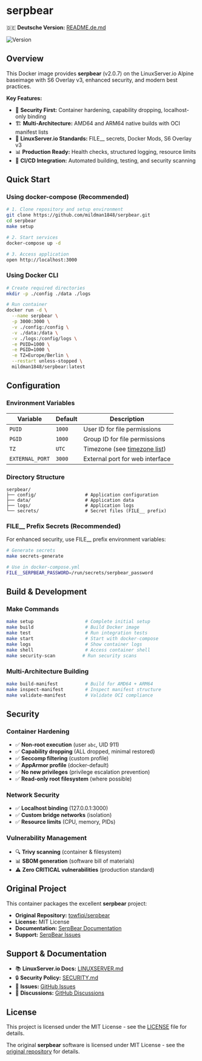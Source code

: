 # serpbear

🇩🇪 **Deutsche Version:** [README.de.md](README.de.md)

![Version](https://img.shields.io/badge/dynamic/json-blue?label=version&query=$.version&url=https://raw.githubusercontent.com/mildman1848/serpbear/main/VERSION)
## Overview

This Docker image provides **serpbear** (v2.0.7) on the LinuxServer.io Alpine baseimage with S6 Overlay v3, enhanced security, and modern best practices.

**Key Features:**
- 🔐 **Security First:** Container hardening, capability dropping, localhost-only binding
- 🏗️ **Multi-Architecture:** AMD64 and ARM64 native builds with OCI manifest lists
- 🎯 **LinuxServer.io Standards:** FILE__ secrets, Docker Mods, S6 Overlay v3
- 📊 **Production Ready:** Health checks, structured logging, resource limits
- 🔄 **CI/CD Integration:** Automated building, testing, and security scanning

## Quick Start

### Using docker-compose (Recommended)

```bash
# 1. Clone repository and setup environment
git clone https://github.com/mildman1848/serpbear.git
cd serpbear
make setup

# 2. Start services
docker-compose up -d

# 3. Access application
open http://localhost:3000
```

### Using Docker CLI

```bash
# Create required directories
mkdir -p ./config ./data ./logs

# Run container
docker run -d \
  --name serpbear \
  -p 3000:3000 \
  -v ./config:/config \
  -v ./data:/data \
  -v ./logs:/config/logs \
  -e PUID=1000 \
  -e PGID=1000 \
  -e TZ=Europe/Berlin \
  --restart unless-stopped \
  mildman1848/serpbear:latest
```

## Configuration

### Environment Variables

| Variable | Default | Description |
|----------|---------|-------------|
| `PUID` | `1000` | User ID for file permissions |
| `PGID` | `1000` | Group ID for file permissions |
| `TZ` | `UTC` | Timezone (see [timezone list](https://timezonedb.com/time-zones)) |
| `EXTERNAL_PORT` | `3000` | External port for web interface |

### Directory Structure

```
serpbear/
├── config/                  # Application configuration
├── data/                    # Application data
├── logs/                    # Application logs
└── secrets/                 # Secret files (FILE__ prefix)
```

### FILE__ Prefix Secrets (Recommended)

For enhanced security, use FILE__ prefix environment variables:

```bash
# Generate secrets
make secrets-generate

# Use in docker-compose.yml
FILE__SERPBEAR_PASSWORD=/run/secrets/serpbear_password
```

## Build & Development

### Make Commands

```bash
make setup                   # Complete initial setup
make build                   # Build Docker image
make test                    # Run integration tests
make start                   # Start with docker-compose
make logs                    # Show container logs
make shell                   # Access container shell
make security-scan          # Run security scans
```

### Multi-Architecture Building

```bash
make build-manifest          # Build for AMD64 + ARM64
make inspect-manifest        # Inspect manifest structure
make validate-manifest       # Validate OCI compliance
```

## Security

### Container Hardening
- ✅ **Non-root execution** (user `abc`, UID 911)
- ✅ **Capability dropping** (ALL dropped, minimal restored)
- ✅ **Seccomp filtering** (custom profile)
- ✅ **AppArmor profile** (docker-default)
- ✅ **No new privileges** (privilege escalation prevention)
- ✅ **Read-only root filesystem** (where possible)

### Network Security
- ✅ **Localhost binding** (127.0.0.1:3000)
- ✅ **Custom bridge networks** (isolation)
- ✅ **Resource limits** (CPU, memory, PIDs)

### Vulnerability Management
- 🔍 **Trivy scanning** (container & filesystem)
- 📊 **SBOM generation** (software bill of materials)
- ⚠️ **Zero CRITICAL vulnerabilities** (production standard)

## Original Project

This container packages the excellent **serpbear** project:

- **Original Repository:** [towfiqi/serpbear](https://github.com/towfiqi/serpbear)
- **License:** MIT License
- **Documentation:** [SerpBear Documentation](https://github.com/towfiqi/serpbear#readme)
- **Support:** [SerpBear Issues](https://github.com/towfiqi/serpbear/issues)

## Support & Documentation

- 📚 **LinuxServer.io Docs:** [LINUXSERVER.md](docs/LINUXSERVER.md)
- 🔒 **Security Policy:** [SECURITY.md](SECURITY.md)
- 🐛 **Issues:** [GitHub Issues](https://github.com/mildman1848/serpbear/issues)
- 💬 **Discussions:** [GitHub Discussions](https://github.com/mildman1848/serpbear/discussions)

## License

This project is licensed under the MIT License - see the [LICENSE](LICENSE) file for details.

The original **serpbear** software is licensed under MIT License - see the [original repository](https://github.com/towfiqi/serpbear) for details.